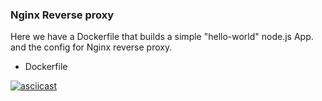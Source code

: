 ### Nginx Reverse proxy 
Here we have a Dockerfile that builds a simple "hello-world" node.js App. and the config for Nginx reverse proxy.
- Dockerfile

[![asciicast](https://asciinema.org/a/kRzzTBVMJj2HCoJExBoOwT6u8.png)](https://asciinema.org/a/kRzzTBVMJj2HCoJExBoOwT6u8)

